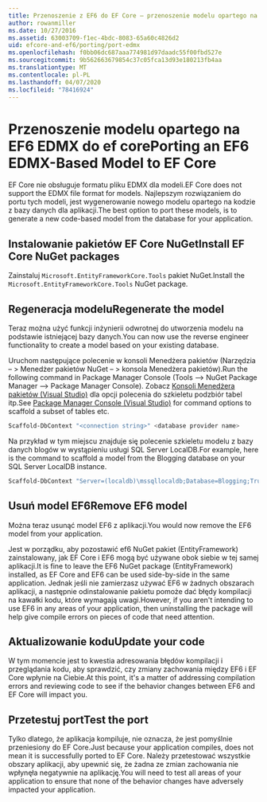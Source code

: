 ```yaml
---
title: Przenoszenie z EF6 do EF Core — przenoszenie modelu opartego na EDMX - EF
author: rowanmiller
ms.date: 10/27/2016
ms.assetid: 63003709-f1ec-4bdc-8083-65a60c4826d2
uid: efcore-and-ef6/porting/port-edmx
ms.openlocfilehash: f0bb06dc687aaa774981d97daadc55f00fbd527e
ms.sourcegitcommit: 9b562663679854c37c05fca13d93e180213fb4aa
ms.translationtype: MT
ms.contentlocale: pl-PL
ms.lasthandoff: 04/07/2020
ms.locfileid: "78416924"
---
```

# <a name="porting-an-ef6-edmx-based-model-to-ef-core"></a><span data-ttu-id="5ef4a-102">Przenoszenie modelu opartego na EF6 EDMX do ef core</span><span class="sxs-lookup"><span data-stu-id="5ef4a-102">Porting an EF6 EDMX-Based Model to EF Core</span></span>

<span data-ttu-id="5ef4a-103">EF Core nie obsługuje formatu pliku EDMX dla modeli.</span><span class="sxs-lookup"><span data-stu-id="5ef4a-103">EF Core does not support the EDMX file format for models.</span></span> <span data-ttu-id="5ef4a-104">Najlepszym rozwiązaniem do portu tych modeli, jest wygenerowanie nowego modelu opartego na kodzie z bazy danych dla aplikacji.</span><span class="sxs-lookup"><span data-stu-id="5ef4a-104">The best option to port these models, is to generate a new code-based model from the database for your application.</span></span>

## <a name="install-ef-core-nuget-packages"></a><span data-ttu-id="5ef4a-105">Instalowanie pakietów EF Core NuGet</span><span class="sxs-lookup"><span data-stu-id="5ef4a-105">Install EF Core NuGet packages</span></span>

<span data-ttu-id="5ef4a-106">Zainstaluj `Microsoft.EntityFrameworkCore.Tools` pakiet NuGet.</span><span class="sxs-lookup"><span data-stu-id="5ef4a-106">Install the `Microsoft.EntityFrameworkCore.Tools` NuGet package.</span></span>

## <a name="regenerate-the-model"></a><span data-ttu-id="5ef4a-107">Regeneracja modelu</span><span class="sxs-lookup"><span data-stu-id="5ef4a-107">Regenerate the model</span></span>

<span data-ttu-id="5ef4a-108">Teraz można użyć funkcji inżynierii odwrotnej do utworzenia modelu na podstawie istniejącej bazy danych.</span><span class="sxs-lookup"><span data-stu-id="5ef4a-108">You can now use the reverse engineer functionality to create a model based on your existing database.</span></span>

<span data-ttu-id="5ef4a-109">Uruchom następujące polecenie w konsoli Menedżera pakietów (Narzędzia – > Menedżer pakietów NuGet – > konsola Menedżera pakietów).</span><span class="sxs-lookup"><span data-stu-id="5ef4a-109">Run the following command in Package Manager Console (Tools –> NuGet Package Manager –> Package Manager Console).</span></span> <span data-ttu-id="5ef4a-110">Zobacz [Konsoli Menedżera pakietów (Visual Studio)](../../core/miscellaneous/cli/powershell.md) dla opcji polecenia do szkieletu podzbiór tabel itp.</span><span class="sxs-lookup"><span data-stu-id="5ef4a-110">See [Package Manager Console (Visual Studio)](../../core/miscellaneous/cli/powershell.md) for command options to scaffold a subset of tables etc.</span></span>

``` powershell
Scaffold-DbContext "<connection string>" <database provider name>
```

<span data-ttu-id="5ef4a-111">Na przykład w tym miejscu znajduje się polecenie szkieletu modelu z bazy danych blogów w wystąpieniu usługi SQL Server LocalDB.</span><span class="sxs-lookup"><span data-stu-id="5ef4a-111">For example, here is the command to scaffold a model from the Blogging database on your SQL Server LocalDB instance.</span></span>

``` powershell
Scaffold-DbContext "Server=(localdb)\mssqllocaldb;Database=Blogging;Trusted_Connection=True;" Microsoft.EntityFrameworkCore.SqlServer
```

## <a name="remove-ef6-model"></a><span data-ttu-id="5ef4a-112">Usuń model EF6</span><span class="sxs-lookup"><span data-stu-id="5ef4a-112">Remove EF6 model</span></span>

<span data-ttu-id="5ef4a-113">Można teraz usunąć model EF6 z aplikacji.</span><span class="sxs-lookup"><span data-stu-id="5ef4a-113">You would now remove the EF6 model from your application.</span></span>

<span data-ttu-id="5ef4a-114">Jest w porządku, aby pozostawić ef6 NuGet pakiet (EntityFramework) zainstalowany, jak EF Core i EF6 mogą być używane obok siebie w tej samej aplikacji.</span><span class="sxs-lookup"><span data-stu-id="5ef4a-114">It is fine to leave the EF6 NuGet package (EntityFramework) installed, as EF Core and EF6 can be used side-by-side in the same application.</span></span> <span data-ttu-id="5ef4a-115">Jednak jeśli nie zamierzasz używać EF6 w żadnych obszarach aplikacji, a następnie odinstalowanie pakietu pomoże dać błędy kompilacji na kawałki kodu, które wymagają uwagi.</span><span class="sxs-lookup"><span data-stu-id="5ef4a-115">However, if you aren't intending to use EF6 in any areas of your application, then uninstalling the package will help give compile errors on pieces of code that need attention.</span></span>

## <a name="update-your-code"></a><span data-ttu-id="5ef4a-116">Aktualizowanie kodu</span><span class="sxs-lookup"><span data-stu-id="5ef4a-116">Update your code</span></span>

<span data-ttu-id="5ef4a-117">W tym momencie jest to kwestia adresowania błędów kompilacji i przeglądania kodu, aby sprawdzić, czy zmiany zachowania między EF6 i EF Core wpłynie na Ciebie.</span><span class="sxs-lookup"><span data-stu-id="5ef4a-117">At this point, it's a matter of addressing compilation errors and reviewing code to see if the behavior changes between EF6 and EF Core will impact you.</span></span>

## <a name="test-the-port"></a><span data-ttu-id="5ef4a-118">Przetestuj port</span><span class="sxs-lookup"><span data-stu-id="5ef4a-118">Test the port</span></span>

<span data-ttu-id="5ef4a-119">Tylko dlatego, że aplikacja kompiluje, nie oznacza, że jest pomyślnie przeniesiony do EF Core.</span><span class="sxs-lookup"><span data-stu-id="5ef4a-119">Just because your application compiles, does not mean it is successfully ported to EF Core.</span></span> <span data-ttu-id="5ef4a-120">Należy przetestować wszystkie obszary aplikacji, aby upewnić się, że żadna ze zmian zachowania nie wpłynęła negatywnie na aplikację.</span><span class="sxs-lookup"><span data-stu-id="5ef4a-120">You will need to test all areas of your application to ensure that none of the behavior changes have adversely impacted your application.</span></span>

